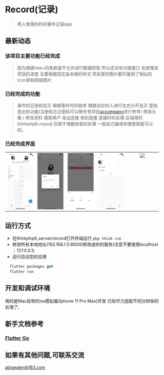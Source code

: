# Record(记录)

> 两人使用的时间事件记录app

## 最新动态
### 该项目主要功能已经完成
> 因为根据Vae+的条款是不允许进行数据抓取 所以还没有对接接口 也放慢该项目的进度 主要根据现在版本做的样式 项目里的图片都尽量用了相似的Icon库和网络图片

### 已经完成的功能
> 事件的记录和显示 根据事件时间排序 根据对应的人进行左右分开显示
> 登陆 登出的功能(注册和忘记密码可以移步至项目[accompany](https://github.com/sohyunQVQ/flutter-accompany)进行参考)
> 修改头像 / 修改资料
> 搜索用户 发出连接 收到连接 连接时的处理
> 后端用的thinkphp6+mysql 仅用于增删改查的处理 一般自己编译存储使用是可以的。

### 已经完成界面

<table>
  <tbody>
    <tr>
      <td align="center" width="200" valign="top">
        <img src="images/show/1.png" width=200>
      </td>
      <td align="center" width="200" valign="top">
        <img src="images/show/2.png" width=200>
      </td>
      <td align="center" width="200" valign="top">
        <img src="images/show/3.png" width=200>
      </td>
      <td align="center" width="200" valign="top">
        <img src="images/show/4.png" width=200>
      </td>
        <td align="center" width="200" valign="top">
          <img src="images/show/.png" width=200>
        </td>
     </tr>
  </tbody>
</table>

## 运行方式
- 在thinkphp6_server/record打开终端运行 ``` php think run ```
- 修改所有本地地址(192.168.1.5:8000)修改成你的服务(注意不要使用localhost｜127.0.0.1)
- 运行启动您的应用
```dart
  flutter packages get
  flutter run
```

## 开发和调试环境
用的是Mac自带的ios模拟器(Iphone 11 Pro Max)开发 已经尽力适配不同分辨率的处理了;

## 新手文档参考

### [Flutter Go](https://github.com/alibaba/flutter-go/)

## 如果有其他问题,可联系交流
abigeater@163.com
